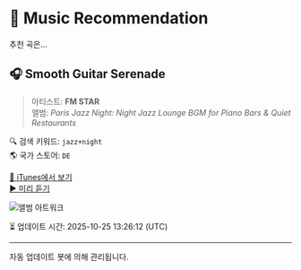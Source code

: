 
# 🎵 Music Recommendation

추천 곡은...

## 🎧 Smooth Guitar Serenade  
> 아티스트: **FM STAR**  
> 앨범: _Paris Jazz Night: Night Jazz Lounge BGM for Piano Bars & Quiet Restaurants_  

🔍 검색 키워드: `jazz+night`  
🌎 국가 스토어: `DE`

[🔗 iTunes에서 보기](https://music.apple.com/de/album/smooth-guitar-serenade/1847601557?i=1847601790&uo=4)  
[▶️ 미리 듣기](https://audio-ssl.itunes.apple.com/itunes-assets/AudioPreview221/v4/ab/bd/b7/abbdb7fd-10b2-8651-9f76-43b12a0fac2d/mzaf_4001565659555100057.plus.aac.p.m4a)

![앨범 아트워크](https://is1-ssl.mzstatic.com/image/thumb/Music221/v4/c0/ff/ad/c0ffad11-1af8-e39e-d7e4-5e51ba5cd143/4550713264634_cover.png/100x100bb.jpg)

⏳ 업데이트 시간: 2025-10-25 13:26:12 (UTC)

---
자동 업데이트 봇에 의해 관리됩니다.
